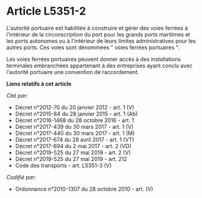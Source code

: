 # Article L5351-2

L'autorité portuaire est habilitée à construire et gérer des voies ferrées à l'intérieur de la circonscription du port pour
les grands ports maritimes et les ports autonomes ou à l'intérieur de leurs limites administratives pour les autres ports.
Ces voies sont dénommées " voies ferrées portuaires ". 

Les voies ferrées portuaires peuvent donner accès à des installations terminales embranchées appartenant à des entreprises
ayant conclu avec l'autorité portuaire une convention de raccordement.

**Liens relatifs à cet article**

_Cité par_:

  - Décret n°2012-70 du 20 janvier 2012 - art. 1 (V)
  - Décret n°2015-84 du 28 janvier 2015 - art. 1 (Ab)
  - Décret n°2016-1468 du 28 octobre 2016 - art. 1
  - Décret n°2017-439 du 30 mars 2017 - art. 1 (V)
  - Décret n°2017-440 du 30 mars 2017 - art. 1 (M)
  - Décret n°2017-674 du 28 avril 2017 - art. 1 (VT)
  - Décret n°2017-694 du 2 mai 2017 - art. 2 (VD)
  - Décret n°2019-525 du 27 mai 2019 - art. 2 (V)
  - Décret n°2019-525 du 27 mai 2019 - art. 212
  - Code des transports - art. L5351-3 (V)

_Codifié par_:

  - Ordonnance n°2010-1307 du 28 octobre 2010 - art. (V)
